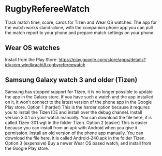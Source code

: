 # RugbyRefereeWatch
Track match time, score, cards for Tizen and Wear OS watches.
The app for the watch works stand-alone, with the companion phone app you can pull the match report to your phone and prepare match settings on your phone.

## Wear OS watches
Install from the Play Store:
https://play.google.com/store/apps/details?id=com.windkracht8.rugbyrefereewatch

## Samsung Galaxy watch 3 and older (Tizen)
Samsung has stopped support for Tizen, it is no longer possible to update the app in the Galaxy store. If you have such a watch and the app installed on it, it won't connect to the latest version of the phone app in the Google Play store.
Option 1 (harder)
This is the harder option because it requires you to install the Tizen IDE and install over the debug channel.
Install version 3.0.1 on your watch manually. You can download the file here, it is called Tizen-301.wgt in the folder Tizen.
Option 2 (easier)
This is easier because you can install from an apk with Android when you give it permission.
Install an old version of the phone app manually. You can download the file here, it is called Android-240.apk in the folder Tizen.
Option 3 (expensive)
Buy a newer Wear OS based watch, and install from the Google Play store.
